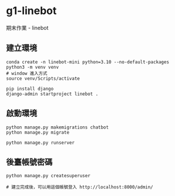 # g1-linebot
期末作業 - linebot

## 建立環境
```
conda create -n linebot-mini python=3.10 --no-default-packages
python3 -m venv venv
# window 進入方式
source venv/Scripts/activate

pip install django
django-admin startproject linebot .
```

## 啟動環境
```
python manage.py makemigrations chatbot
python manage.py migrate

python manage.py runserver
```

## 後臺帳號密碼
```
python manage.py createsuperuser

# 建立完成後，可以用這個帳號登入 http://localhost:8000/admin/
```